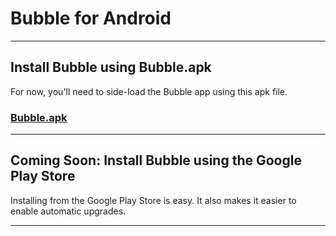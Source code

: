 Bubble for Android
==================

----

## Install Bubble using Bubble.apk

For now, you'll need to side-load the Bubble app using this apk file.

### [Bubble.apk](https://github.com/getbubblenow/bubble-apps/raw/master/android/Bubble.apk)

----

## Coming Soon: Install Bubble using the Google Play Store

Installing from the Google Play Store is easy. It also makes it easier to enable automatic upgrades.

----
